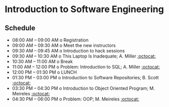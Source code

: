 # Introduction to Software Engineering

## Schedule

 * 08:00 AM – 09:00 AM  o  Registration
 * 09:00 AM – 09:30 AM  o  Meet the new instructors
 * 09:30 AM – 09:45 AM  o  Introduction to hack sessions
 * 09:30 AM – 10:30 AM  o  This Laptop Is Inadequate; A. Miller [:octocat:](https://github.com/adamamiller)
 * 10:30 AM – 11:00 AM  o  Break
 * 11:00 AM – 12:00 PM  o  Problem: Introduction to SQL; A. Miller [:octocat:](https://github.com/adamamiller) 
 * 12:00 PM – 01:30 PM  o  LUNCH
 * 01:30 PM – 03:00 PM  o  Introduction to Software Repositories; B. Scott [:octocat:](https://github.com/bscot) 
 * 03:30 PM – 04:30 PM  o  Introduction to Object Oriented Program; M. Meireles [:octocat:](https://github.com/marimeireles) 
 * 04:30 PM – 06:00 PM  o  Problem: OOP; M. Meireles [:octocat:](https://github.com/marimeireles)
